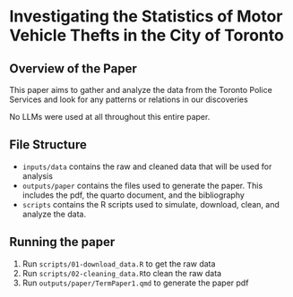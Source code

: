 # Investigating the Statistics of Motor Vehicle Thefts in the City of Toronto

## Overview of the Paper

This paper aims to gather and analyze the data from the Toronto Police Services and look for any patterns or relations in our discoveries

No LLMs were used at all throughout this entire paper.

## File Structure

-   `inputs/data` contains the raw and cleaned data that will be used for analysis
-   `outputs/paper` contains the files used to generate the paper. This includes the pdf, the quarto document, and the bibliography
-   `scripts` contains the R scripts used to simulate, download, clean, and analyze the data.

## Running the paper

1.  Run `scripts/01-download_data.R` to get the raw data
2.  Run `scripts/02-cleaning_data.R`to clean the raw data
3.  Run `outputs/paper/TermPaper1.qmd` to generate the paper pdf

